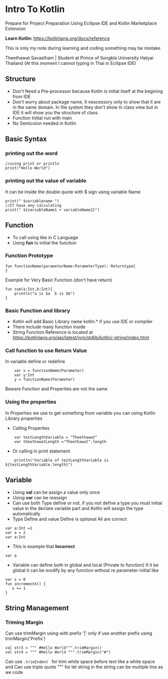 # Intro To Kotlin 
Prepare for Project Preparation
Using Ecilipse IDE and Kotlin Marketplace Extension

<b>Learn Kotlin: </b> https://kotlinlang.org/docs/reference

This is only my note during learning and coding something may be mistake.

Theethawat Savastham | Student at Prince of Songkla University Hatyai Thailand (At this moment I cannot typing in Thai in Ecilipse IDE)

## Structure
*  Don't Need a  Pre-processor because Kotlin is initial itself at the begining from IDE
* Don't worry about package name, It nescessory only to show that it are in the same domain. In file system they don't show in class view but in IDE it will show you the structure of class
* Function Initial run with main
* No Semicolon needed in Kotlin

## Basic Syntax
### printing out the word
```
//using print or println
print("Hello World")
```
### printing out the value of variable
It can be inside the double quote with $ sign using variable Name

```
print(" $variablename ")
//If have any calculating
print(" ${variableName1 + variableName2}")
```

## Function
* To call using like in C Language
* Using <b>fun</b> to initial the function

### Function Prototype

```
fun functionName(parameterName:ParameterType): Returntype{
}
```
Example for Very Basic Function (don't have return)

```
fun sum(a:Int,b:Int){
	println("a is $a  b is $b")
}
```
### Basic Function and library
* Kotlin will add Basic Library name kotlin.* if you use IDE or compiler
* There include many function inside
* String Function Reference is located at https://kotlinlang.org/api/latest/jvm/stdlib/kotlin/-string/index.html

### Call function to use Return Value
In variable define or redefine

```
	var x = functionName(Parameter)
	var y:Int
	y = functionName(Parameter)
```
Beware Function and Properties are not the same
### Using the properties
In Properties we use to get something from variable you can using Kotlin Library properties
* Calling Properties

```
	var testLengthVariable = "Theethawat"
	var theethawatLength ="Theethawat".length
```
* Or calling in print statement

```
	println("Variable of testLengthVariable is ${testLengthVariable.length}")
```

## Variable
 * Using <b>val</b> can be assign a value only once
 * Using <b>var</b> can be reassign
 * Can use both Type define or not, if you not define a type you must initial value in the declare variable part and Kotlin will assign the type automatically 
 * Type Define and value Define is optional All are correct
 
 ```
 var a:Int =1
 var a = 2
 var a:Int
 ```
 * This is example that <b>Incorrect</b>
 
  ```
 var a 
 ```
 * Variable can define both in global and local (Private to function) if it be global it can be modify by any function without re parameter-initial like
 
 ```
 var x = 0
fun incrementX() { 
    x += 1 
}
 ```
 ## String Management
 ### Triming Margin
 Can use trimMargin using with prefix '|' only if use another prefix using trimMargin('Prefix')
  ```
  val str3 = """ #Hello World""".trimMargin()
  val str4 = """ #Hello World """.trimMargin("#")
  ```
  Can use ```.trimIndent ``` for trim white space before text like a white space
  and Can use triple quote """ for let string in the string can be multiple line as we code
  